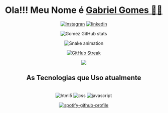 <div align="center">
  
<h1>Ola!!! Meu Nome é <a href="https://www.linkedin.com/in/gabriel-gomes-672464211/"</a> Gabriel Gomes 👋👋</h1>


[![Instagran](https://img.shields.io/badge/Instagram-E4405F?style=for-the-badge&logo=instagram&logoColor=white)](https://www.instagram.com/gomez_eh/) [![linkedin](https://img.shields.io/badge/LinkedIn-0077B5?style=for-the-badge&logo=linkedin&logoColor=white)](https://www.linkedin.com/in/gabriel-gomes-672464211/)
  
![Gomez GitHub stats](https://github-readme-stats.vercel.app/api?username=GomezXD5&show_icons=true&theme=dark)


<div align="center">

  ![Snake animation](https://github.com/danielbped/danielbped/blob/output/github-contribution-grid-snake.svg)

</div>
<p align="left">
<a href="https://github.com/DenverCoder1/github-readme-streak-stats">
 
  [![GitHub Streak](https://github-readme-streak-stats.herokuapp.com/?user=GomezXD5&theme=neon-dark)](https://git.io/streak-stats)
  
</a>
  <a href="https://wakatime.com/@GOMEZXD5">
  <img src="https://github-readme-stats.vercel.app/api/wakatime?username=@GOMEZXD5&theme=tokyonight"/>
</a>
</p>


## As Tecnologias que Uso atualmente

<div style="display: inline_block"><br/>
  <img align="center" alt="html5" src="https://img.shields.io/badge/HTML5-E34F26?style=for-the-badge&logo=html5&logoColor=white" />
  <img align="center" alt="css" src="https://img.shields.io/badge/CSS3-1572B6?style=for-the-badge&logo=css3&logoColor=white" />
  <img align="center" alt="javascript" src="https://img.shields.io/badge/JavaScript-323330?style=for-the-badge&logo=javascript&logoColor=F7DF1E" />
  
  

</div>
 
  
  
 [![spotify-github-profile](https://spotify-github-profile.vercel.app/api/view?uid=31e3xmwls7q2pere7tp3d4q4jp2m&cover_image=true&theme=novatorem&bar_color=53b14f&bar_color_cover=false)](https://spotify-github-profile.vercel.app/api/view?uid=31e3xmwls7q2pere7tp3d4q4jp2m&redirect=true)
